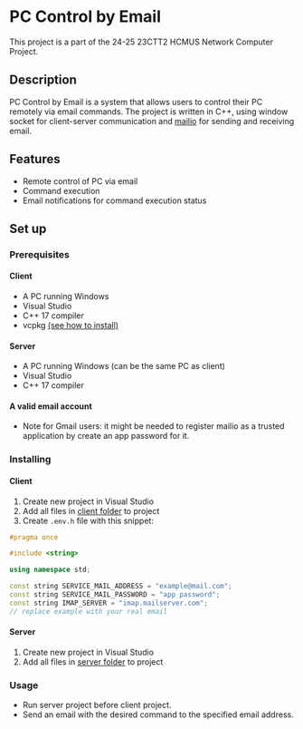 # PC Control by Email

This project is a part of the 24-25 23CTT2 HCMUS Network Computer Project.

## Description

PC Control by Email is a system that allows users to control their PC remotely via email commands. The project is written in C++, using window socket for client-server communication and [mailio](https://github.com/karastojko/mailio) for sending and receiving email.

## Features

- Remote control of PC via email
- Command execution
- Email notifications for command execution status

## Set up

### Prerequisites

#### Client
- A PC running Windows
- Visual Studio
- C++ 17 compiler
- vcpkg [(see how to install)](https://learn.microsoft.com/en-us/vcpkg/get_started/get-started-msbuild?pivots=shell-powershell)

#### Server
- A PC running Windows (can be the same PC as client)
- Visual Studio
- C++ 17 compiler

#### A valid email account
- Note for Gmail users: it might be needed to register mailio as a trusted application by create an app password for it.
  
### Installing

#### Client
1. Create new project in Visual Studio
2. Add all files in [client folder](https://github.com/baohuyhuy/pc-control-by-email/tree/main/client) to project
3. Create `.env.h` file with this snippet:
```cpp
#pragma once

#include <string>

using namespace std;

const string SERVICE_MAIL_ADDRESS = "example@mail.com";
const string SERVICE_MAIL_PASSWORD = "app password";
const string IMAP_SERVER = "imap.mailserver.com";
// replace example with your real email
```

#### Server
1. Create new project in Visual Studio
2. Add all files in [server folder](https://github.com/baohuyhuy/pc-control-by-email/tree/main/server) to project

### Usage

- Run server project before client project.
- Send an email with the desired command to the specified email address.
